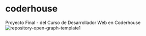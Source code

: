 # coderhouse
Proyecto Final - del Curso de Desarrollador Web en Coderhouse
![repository-open-graph-template1](https://user-images.githubusercontent.com/94204485/180680280-72ce5efe-c0ec-4c5b-a204-30877fccc1af.jpg)

